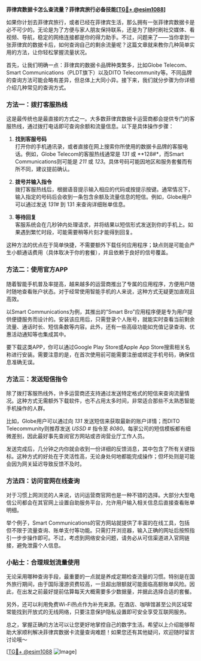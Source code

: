 **菲律宾数据卡怎么查流量？菲律宾旅行必备技能[[TG💪+ @esim1088](https://t.me/s/esim1088)]**

如果你计划去菲律宾旅行，或者已经在菲律宾生活，那么拥有一张菲律宾数据卡是必不可少的。无论是为了方便与家人朋友保持联系，还是为了随时刷社交媒体、看视频、导航，稳定的网络连接都是你的得力助手。不过，问题来了——当你拿到一张菲律宾的数据卡后，如何查询自己的剩余流量呢？这篇文章就来教你几种简单实用的方法，让你轻松掌握流量状况。

首先，让我们明确一点：菲律宾的数据卡品牌种类繁多，比如Globe Telecom、Smart Communications（PLDT旗下）以及DITO Telecommunity等。不同品牌的查询方法可能会略有差异，但总体上大同小异。接下来，我们就分步骤为你详细介绍几种常见的查询方式。

### 方法一：拨打客服热线

这是最传统也是最直接的方式之一。大多数菲律宾数据卡运营商都会提供专门的客服热线，通过拨打电话即可查询余额和流量信息。以下是具体操作步骤：

1. **找到客服号码**  
   打开你的手机通讯录，或者直接在网上搜索你所使用的数据卡品牌的客服电话。例如，Globe Telecom的客服热线通常是 *131* 或 **128#*，而Smart Communications则可能是 *211* 或 *123*。具体号码可能因地区和服务套餐而有所不同，建议提前确认。

2. **拨号并输入指令**  
   拨打客服热线后，根据语音提示输入相应的代码或按提示按键。通常情况下，输入指定的号码后会收到一条包含余额及流量信息的短信。例如，Globe用户可以通过发送 *131#* 到 131 来查询详细账单信息。

3. **等待回复**  
   客服系统会在几秒钟内处理请求，并将结果以短信形式发送到你的手机上。如果遇到繁忙时段，可能需要稍等片刻才能得到回复。

这种方法的优点在于简单快捷，不需要额外下载任何应用程序；缺点则是可能会产生小额通话费用（具体取决于你的套餐），并且依赖于良好的信号覆盖。

### 方法二：使用官方APP

随着智能手机普及率提高，越来越多的运营商推出了专属的应用程序，方便用户随时随地查看账户状态。对于经常使用智能手机的人来说，这种方式无疑更加直观且高效。

以Smart Communications为例，其推出的“Smart Bro”应用程序便是专为用户提供便捷服务而设计的。安装该应用后，只需登录个人账号，就能实时查看当前剩余流量、通话时长、短信条数等内容。此外，还有一些高级功能如充值记录查询、优惠活动通知等也集成其中。

要下载这类APP，你可以通过Google Play Store或Apple App Store搜索相关名称进行安装。需要注意的是，在首次使用前可能需要注册或绑定手机号码，确保信息准确无误。

### 方法三：发送短信指令

除了拨打客服热线外，许多运营商还支持通过发送特定格式的短信来查询流量情况。这种方式无需额外下载软件，也不占用太多时间，非常适合那些不太熟悉智能手机操作的人群。

比如，Globe用户可以通过向 *131* 发送短信来获取最新的账户详情；而DITO Telecommunity则推荐发送 *USSD #* 指令至 *8080*。每家公司的短信模板都有细微差别，因此最好事先查阅官方网站或咨询营业厅工作人员。

发送完成后，几分钟之内你就会收到一份详细的反馈消息，其中包含了所有关键指标。这种方式的好处在于灵活性高，无论身处何地都能完成操作；但坏处则是可能会因为网关延迟导致反馈不及时。

### 方法四：访问官网在线查询

对于习惯上网浏览的人来说，访问运营商官网也是一种不错的选择。大部分大型电信公司都会在其官网上设置自助服务平台，允许用户输入相关信息后直接查看账单明细。

举个例子，Smart Communications的官方网站就提供了丰富的在线工具，包括但不限于流量查询、账单支付等功能。只需打开浏览器，输入正确的网址后按照指引一步步操作即可。不过，考虑到网络安全问题，请务必从可信渠道进入官网链接，避免泄露个人信息。

### 小贴士：合理规划流量使用

无论采用哪种查询手段，最重要的一点就是养成定期检查流量的习惯。特别是在国外旅行期间，由于国际漫游资费较高，一旦超出限额就可能面临高额账单风险。因此，在出发之前最好提前估算每天大概需要多少数据量，并据此选择合适的套餐。

另外，还可以利用免费Wi-Fi热点作为补充来源。在酒店、咖啡馆甚至公共区域常常能找到开放式的无线网络，只要注意保护隐私设置即可安全享受互联网服务。

总之，掌握正确的方法可以让您更好地掌控自己的数字生活。希望以上介绍能够帮助大家顺利解决菲律宾数据卡流量查询难题！如果您还有其他疑问，欢迎随时留言讨论哦～ 

[[TG💪+ @esim1088](https://t.me/s/esim1088) ![Image](https://i.postimg.cc/4NQfJmqS/Snipaste-2025-05-13-00-14-12.png)]